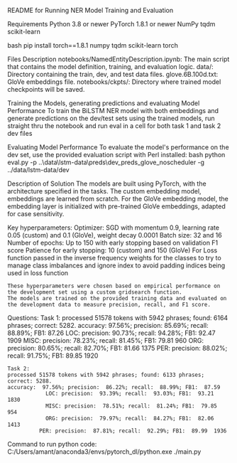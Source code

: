 README for Running NER Model Training and Evaluation

Requirements
    Python 3.8 or newer
    PyTorch 1.8.1 or newer
    NumPy
    tqdm
    scikit-learn


bash
    pip install torch==1.8.1 numpy tqdm scikit-learn torch 


Files Description
    notebooks/NamedEntityDescription.ipynb: The main script that contains the model definition, training, and evaluation logic.
    data/: Directory containing the train, dev, and test data files.
    glove.6B.100d.txt: GloVe embeddings file.
    notebooks/ckpts/: Directory where trained model checkpoints will be saved.


Training the Models, generating predictions and evaluating Model Performance
    To train the BiLSTM NER model with both embeddings and generate predictions on the dev/test sets using the trained models, 
    run straight thru the notebook and run eval in a cell for both task 1 and task 2 dev files
        

Evaluating Model Performance
    To evaluate the model's performance on the dev set, use the provided evaluation script with Perl installed:
        bash
        python eval.py -p ..\data\lstm-data\preds\dev_preds_glove_noscheduler -g ../data/lstm-data/dev


Description of Solution
    The models are built using PyTorch, with the architecture specified in the tasks. The custom embedding model, 
    embeddings are learned from scratch. For the GloVe embedding model, the embedding layer is initialized with
    pre-trained GloVe embeddings, adapted for case sensitivity.


Key hyperparameters:
    Optimizer: SGD with momentum 0.9, learning rate 0.05 (custom) and 0.1 (GloVe), weight decay 0.0001
    Batch size: 32 and 16
    Number of epochs: Up to 150 with early stopping based on validation F1 score
    Patience for early stopping: 10 (custom) and 150 (GloVe)
    For Loss function passed in the inverse frequency weights for the classes to try to manage class imbalances and
    ignore index to avoid padding indices being used in loss function

    These hyperparameters were chosen based on empirical performance on the development set using a custom gridsearch function. 
    The models are trained on the provided training data and evaluated on the development data to measure precision, recall, and F1 score.


Questions: 
	Task 1: 
	processed 51578 tokens with 5942 phrases; found: 6164 phrases; correct: 5282.
    accuracy:  97.56%; precision:  85.69%; recall:  88.89%; FB1:  87.26
                LOC: precision:  90.73%; recall:  94.28%; FB1:  92.47  1909
                MISC: precision:  78.23%; recall:  81.45%; FB1:  79.81  960
                ORG: precision:  80.65%; recall:  82.70%; FB1:  81.66  1375
                PER: precision:  88.02%; recall:  91.75%; FB1:  89.85  1920

    Task 2: 
    processed 51578 tokens with 5942 phrases; found: 6133 phrases; correct: 5288.
    accuracy:  97.56%; precision:  86.22%; recall:  88.99%; FB1:  87.59
                LOC: precision:  93.39%; recall:  93.03%; FB1:  93.21  1830
                MISC: precision:  78.51%; recall:  81.24%; FB1:  79.85  954
                ORG: precision:  79.97%; recall:  84.27%; FB1:  82.06  1413
              PER: precision:  87.81%; recall:  92.29%; FB1:  89.99  1936

Command to run python code: 
    C:/Users/amant/anaconda3/envs/pytorch_dl/python.exe ./main.py